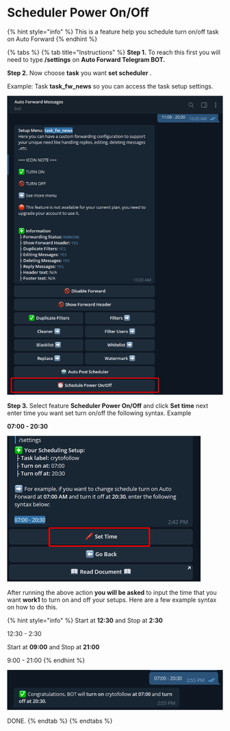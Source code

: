 # Scheduler Power On/Off



{% hint style="info" %}
This is a feature help you schedule turn on/off  task on Auto Forward
{% endhint %}

{% tabs %}
{% tab title="Instructions" %}
**Step 1.** To reach this first you will need to type **/settings** on **Auto Forward Telegram BOT.**&#x20;

**Step 2.** Now choose **task** you want **set scheduler** .

Example: Task **task\_fw\_news** so you can access the task setup settings.&#x20;

![](<../../.gitbook/assets/image (7).png>)

**Step 3.** Select feature **Scheduler Power On/Off** and click **Set time** next enter time you want set turn on/off the following syntax. Example

**07:00 - 20:30**

![Click Set Time](<../../.gitbook/assets/image (63).png>)

After running the above action **you will be asked** to input the time that you want **work1** to turn on and off your setups. Here are a few example syntax on how to do this.



{% hint style="info" %}
Start at **12:30** and Stop at **2:30**

12:30 - 2:30

Start at **09:00** and Stop at **21:00**

9:00 - 21:00
{% endhint %}

![Enter time you want](<../../.gitbook/assets/image (17).png>)

DONE.
{% endtab %}
{% endtabs %}
